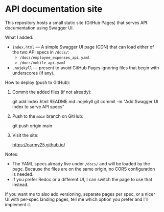 # API documentation site

This repository hosts a small static site (GitHub Pages) that serves API documentation using Swagger UI.

What I added:

- `index.html` — A simple Swagger UI page (CDN) that can load either of the two API specs in `/docs/`:
  - `/docs/employee_expenses_api.yaml`
  - `/docs/mobile_api.yaml`
- `.nojekyll` — present to avoid GitHub Pages ignoring files that begin with underscores (if any).

How to deploy (push to GitHub):

1. Commit the added files (if not already):

   git add index.html README.md .nojekyll
   git commit -m "Add Swagger UI index to serve API specs"

2. Push to the `main` branch on GitHub:

   git push origin main

3. Visit the site:

   https://carmy25.github.io/

Notes:

- The YAML specs already live under `/docs/` and will be loaded by the page. Because the files are on the same origin, no CORS configuration is needed.
- If you prefer Redoc or a different UI, I can switch the page to use that instead.

If you want me to also add versioning, separate pages per spec, or a nicer UI with per-spec landing pages, tell me which option you prefer and I’ll implement it.
